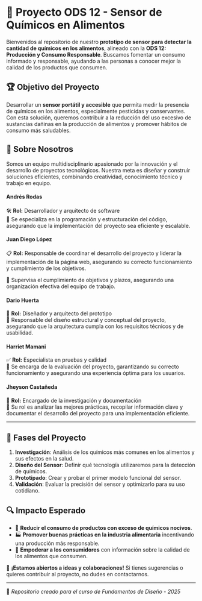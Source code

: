 # 🥦 Proyecto ODS 12 - Sensor de Químicos en Alimentos  

Bienvenidos al repositorio de nuestro **prototipo de sensor para detectar la cantidad de químicos en los alimentos**, alineado con la **ODS 12: Producción y Consumo Responsable**. Buscamos fomentar un consumo informado y responsable, ayudando a las personas a conocer mejor la calidad de los productos que consumen.  

## 🏆 Objetivo del Proyecto  
Desarrollar un **sensor portátil y accesible** que permita medir la presencia de químicos en los alimentos, especialmente pesticidas y conservantes. Con esta solución, queremos contribuir a la reducción del uso excesivo de sustancias dañinas en la producción de alimentos y promover hábitos de consumo más saludables.  

## 👥 Sobre Nosotros  

Somos un equipo multidisciplinario apasionado por la innovación y el desarrollo de proyectos tecnológicos. Nuestra meta es diseñar y construir soluciones eficientes, combinando creatividad, conocimiento técnico y trabajo en equipo.    

#### **Andrés Rodas**  
🛠 **Rol:** Desarrollador y arquitecto de software  
📌 Se especializa en la programación y estructuración del código, asegurando que la implementación del proyecto sea eficiente y escalable.  

#### **Juan Diego López**  
📋 **Rol:** Responsable de coordinar el desarrollo del proyecto y liderar la implementación de la página web, asegurando su correcto funcionamiento y cumplimiento de los objetivos.  

📌 Supervisa el cumplimiento de objetivos y plazos, asegurando una organización efectiva del equipo de trabajo.  

#### **Dario Huerta**  
🎨 **Rol:** Diseñador y arquitecto del prototipo  
📌 Responsable del diseño estructural y conceptual del proyecto, asegurando que la arquitectura cumpla con los requisitos técnicos y de usabilidad.  

#### **Harriet Mamani**  
✅ **Rol:** Especialista en pruebas y calidad  
📌 Se encarga de la evaluación del proyecto, garantizando su correcto funcionamiento y asegurando una experiencia óptima para los usuarios.  

#### **Jheyson Castañeda**  
📖 **Rol:** Encargado de la investigación y documentación  
📌 Su rol es analizar las mejores prácticas, recopilar información clave y documentar el desarrollo del proyecto para una implementación eficiente.  

---

## 📌 Fases del Proyecto  
1. **Investigación**: Análisis de los químicos más comunes en los alimentos y sus efectos en la salud.  
2. **Diseño del Sensor**: Definir qué tecnología utilizaremos para la detección de químicos.  
3. **Prototipado**: Crear y probar el primer modelo funcional del sensor.  
4. **Validación**: Evaluar la precisión del sensor y optimizarlo para su uso cotidiano.  

## 🔍 Impacto Esperado  
- 🌱 **Reducir el consumo de productos con exceso de químicos nocivos**.  
- 🏭 **Promover buenas prácticas en la industria alimentaria** incentivando una producción más responsable.  
- 📢 **Empoderar a los consumidores** con información sobre la calidad de los alimentos que consumen.  

📢 **¡Estamos abiertos a ideas y colaboraciones!** Si tienes sugerencias o quieres contribuir al proyecto, no dudes en contactarnos.  

---

🔗 *Repositorio creado para el curso de Fundamentos de Diseño - 2025*
